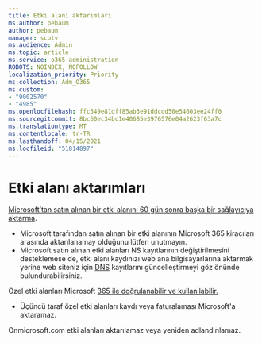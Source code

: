 ```yaml
---
title: Etki alanı aktarımları
ms.author: pebaum
author: pebaum
manager: scotv
ms.audience: Admin
ms.topic: article
ms.service: o365-administration
ROBOTS: NOINDEX, NOFOLLOW
localization_priority: Priority
ms.collection: Adm_O365
ms.custom:
- "9002570"
- "4985"
ms.openlocfilehash: ffc549e81dff85ab3e91ddccd50e54603ee24ff0
ms.sourcegitcommit: 8bc60ec34bc1e40685e3976576e04a2623f63a7c
ms.translationtype: MT
ms.contentlocale: tr-TR
ms.lasthandoff: 04/15/2021
ms.locfileid: "51814897"
---
```

# <a name="domain-transfers"></a>Etki alanı aktarımları

[Microsoft’tan satın alınan bir etki alanını 60 gün sonra başka bir sağlayıcıya aktarma](https://docs.microsoft.com/microsoft-365/admin/get-help-with-domains/transfer-a-domain-from-microsoft-to-another-host).

- Microsoft tarafından satın alınan bir etki alanının Microsoft 365 kiracıları arasında aktarılanamay olduğunu lütfen unutmayın.
- Microsoft satın alınan etki alanları NS kayıtlarının değiştirilmesini desteklemese de, etki alanı kaydınızı web ana bilgisayarlarına aktarmak yerine web siteniz için [DNS](https://docs.microsoft.com/microsoft-365/admin/dns/update-dns-records-to-retain-current-hosting-provider?view=o365-worldwide) kayıtlarını güncelleştirmeyi göz önünde bulundurabilirsiniz.

Özel etki alanları Microsoft [365 ile doğrulanabilir ve kullanılabilir.](https://docs.microsoft.com/microsoft-365/admin/setup/add-domain?view=o365-worldwide)

- Üçüncü taraf özel etki alanları kaydı veya faturalaması Microsoft'a aktaramaz.

Onmicrosoft.com etki alanları aktarılamaz veya yeniden adlandırılamaz.
